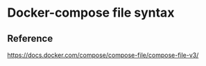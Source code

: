# Docker-compose file syntax

## Reference

https://docs.docker.com/compose/compose-file/compose-file-v3/


